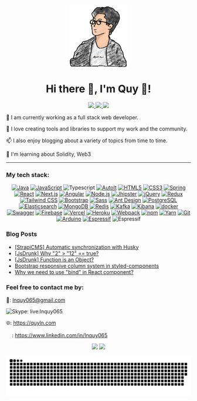 
<p align="center">
  
  <div  align="center">
   <a target="_blank" href="https://quyln.com">
   <img width="160px" src="https://raw.githubusercontent.com/lnquy065/lnquy065/main/ql-bg.png" />
   </a>
  </div>
 
</p>

<p align="center">
  <h1 align="center">Hi there 👋, I'm Quy 🤘!</h1>
  
  <p align="center">
  
   <a target="_blank" href="https://www.npmjs.com/~lnquy065">
    <img  src="https://img.shields.io/badge/NPM-0A0A0A.svg?style=for-the-badge&logo=npm&logoColor=white" />
   </a>
   
   <a target="_blank" href="https://quyln.com">
    <img  src="https://img.shields.io/badge/Blog-0A0A0A?style=for-the-badge&logo=vercel" />
   </a>
   
   <a target="_blank" href="https://dev.to/lnquy065">
    <img  src="https://img.shields.io/badge/dev.to-0A0A0A?style=for-the-badge&logo=dev.to&logoColor=white" />
   </a>
 
</p>
</p>



🔭 I am currently working as a full stack web developer.

🌱 I love creating tools and libraries to support my work and the community.

📫 I also enjoy blogging about a variety of topics from time to time.

🔬 I'm learning about Solidity, Web3

---

### My tech stack:
<div align="center">
<a href="https://www.java.com/" title="Java"><img src="https://raw.githubusercontent.com/get-icon/geticon/master/icons/java.svg" alt="Java" width="32px" height="32px"></a>
<a href="https://developer.mozilla.org/en-US/docs/Web/JavaScript" title="JavaScript"><img src="https://github.com/get-icon/geticon/raw/master/icons/javascript.svg" alt="JavaScript" width="32px" height="32px"></a>
<a  title="TypeScript"><img src="https://github.com/get-icon/geticon/raw/master/icons/typescript-icon.svg" alt="Typescript" width="32px" height="32px"></a>
<a href="https://www.autoitscript.com/" title="AutoIt"><img src="https://github.com/get-icon/geticon/raw/master/icons/autoit.svg" alt="AutoIt" width="32px" height="32px"></a>
<a href="https://www.w3.org/TR/html5/" title="HTML5"><img src="https://github.com/get-icon/geticon/raw/master/icons/html-5.svg" alt="HTML5" width="32px" height="32px"></a>
<a href="https://www.w3.org/TR/CSS/" title="CSS3"><img src="https://github.com/get-icon/geticon/raw/master/icons/css-3.svg" alt="CSS3" width="32px" height="32px"></a>
<a href="https://spring.io/" title="Spring"><img src="https://github.com/get-icon/geticon/raw/master/icons/spring.svg" alt="Spring" width="32px" height="32px"></a>
<a href="https://reactjs.org/" title="React"><img src="https://github.com/get-icon/geticon/raw/master/icons/react.svg" alt="React" width="32px" height="32px"></a>
<a href="https://nextjs.org/" title="Next.js"><img src="https://github.com/get-icon/geticon/raw/master/icons/nextjs-icon.svg" alt="Next.js" width="32px" height="32px"></a>
<a href="https://angular.io/" title="Angular"><img src="https://github.com/get-icon/geticon/raw/master/icons/angular-icon.svg" alt="Angular" width="32px" height="32px"></a>
<a href="https://nodejs.org/" title="Node.js"><img src="https://github.com/get-icon/geticon/raw/master/icons/nodejs-icon.svg" alt="Node.js" width="32px" height="32px"></a>
<a href="https://jhipster.github.io/" title="Jhipster"><img src="https://github.com/get-icon/geticon/raw/master/icons/jhipster.svg" alt="Jhipster" width="32px" height="32px"></a>
<a href="https://jquery.com/" title="jQuery"><img src="https://github.com/get-icon/geticon/raw/master/icons/jquery-icon.svg" alt="jQuery" width="32px" height="32px"></a>
<a href="https://redux.js.org/" title="Redux"><img src="https://github.com/get-icon/geticon/raw/master/icons/redux.svg" alt="Redux" width="32px" height="32px"></a>
<a href="https://tailwindcss.com/" title="Tailwind CSS"><img src="https://github.com/get-icon/geticon/raw/master/icons/tailwindcss-icon.svg" alt="Tailwind CSS" width="32px" height="32px"></a>
<a href="https://getbootstrap.com/" title="Bootstrap"><img src="https://github.com/get-icon/geticon/raw/master/icons/bootstrap.svg" alt="Bootstrap" width="32px" height="32px"></a>
<a href="https://sass-lang.com/" title="Sass"><img src="https://github.com/get-icon/geticon/raw/master/icons/sass.svg" alt="Sass" width="32px" height="32px"></a>
<a href="https://ant.design/" title="Ant Design"><img src="https://github.com/get-icon/geticon/raw/master/icons/ant-design.svg" alt="Ant Design" width="32px" height="32px"></a>
<a href="https://www.postgresql.org/" title="PostgreSQL"><img src="https://github.com/get-icon/geticon/raw/master/icons/postgresql.svg" alt="PostgreSQL" width="32px" height="32px"></a>
<a href="https://www.elastic.co/products/elasticsearch" title="Elasticsearch"><img src="https://github.com/get-icon/geticon/raw/master/icons/elasticsearch.svg" alt="Elasticsearch" width="32px" height="32px"></a>
<a href="https://www.mongodb.org/" title="MongoDB"><img src="https://github.com/get-icon/geticon/raw/master/icons/mongodb-icon.svg" alt="MongoDB" width="32px" height="32px"></a>
<a href="https://redis.io/" title="Redis"><img src="https://github.com/get-icon/geticon/raw/master/icons/redis.svg" alt="Redis" width="32px" height="32px"></a>
<a href="https://kafka.apache.org/" title="Kafka"><img src="https://github.com/get-icon/geticon/raw/master/icons/kafka-icon.svg" alt="Kafka" width="32px" height="32px"></a>
<a href="https://www.elastic.co/products/kibana" title="Kibana"><img src="https://github.com/get-icon/geticon/raw/master/icons/kibana.svg" alt="Kibana" width="32px" height="32px"></a>
<a href="https://www.docker.com/" title="docker"><img src="https://github.com/get-icon/geticon/raw/master/icons/docker-icon.svg" alt="docker" width="32px" height="32px"></a>
<a href="https://swagger.io/" title="Swagger"><img src="https://github.com/get-icon/geticon/raw/master/icons/swagger.svg" alt="Swagger" width="32px" height="32px"></a>
<a href="https://www.firebase.com/" title="Firebase"><img src="https://github.com/get-icon/geticon/raw/master/icons/firebase.svg" alt="Firebase" width="32px" height="32px"></a>
<a href="https://vercel.com/" title="Vercel"><img src="https://github.com/get-icon/geticon/raw/master/icons/vercel.svg" alt="Vercel" width="32px" height="32px"></a>
<a href="https://www.heroku.com/" title="Heroku"><img src="https://github.com/get-icon/geticon/raw/master/icons/heroku-icon.svg" alt="Heroku" width="32px" height="32px"></a>
<a href="https://webpack.js.org/" title="Webpack"><img src="https://webpack.js.org/icon-square-small.85ba630cf0c5f29ae3e3.svg" alt="Webpack" width="32px" height="32px"></a>
<a href="https://www.npmjs.com/" title="npm"><img src="https://github.com/get-icon/geticon/raw/master/icons/npm.svg" alt="npm" width="32px" height="32px"></a>
<a href="https://yarnpkg.com/" title="Yarn"><img src="https://github.com/get-icon/geticon/raw/master/icons/yarn.svg" alt="Yarn" width="32px" height="32px"></a>
<a href="https://git-scm.com/" title="Git"><img src="https://github.com/get-icon/geticon/raw/master/icons/git-icon.svg" alt="Git" width="32px" height="32px"></a>
<a href="https://www.arduino.cc/" title="Arduino"><img src="https://github.com/get-icon/geticon/raw/master/icons/arduino.svg" alt="Arduino" width="32px" height="32px"></a>
<a href="https://www.espressif.com/" title="Espressif"><img src="https://seeklogo.com/images/E/espressif-systems-logo-1350B9E771-seeklogo.com.png" alt="Espressif" width="32px" height="32px"></a>
<a title="Jira"><img src="https://raw.githubusercontent.com/get-icon/geticon/master/icons/jira.svg" alt="Espressif" width="32px" height="32px"></a>
</div>

### Blog Posts
<!--START_SECTION:feed-->
- [[StrapiCMS] Automatic synchronization with Husky](https:&#x2F;&#x2F;quyln.com&#x2F;article&#x2F;strapicms-automatic-synchronization-with-husky-toxlqh)
- [[JsDrunk] Why &quot;2&quot; &gt; &quot;12&quot; &#x3D;&#x3D; true?](https:&#x2F;&#x2F;quyln.com&#x2F;article&#x2F;jsdrunk-why-2--12--true-4e2djj)
- [[JsDrunk] Function is an Object?](https:&#x2F;&#x2F;quyln.com&#x2F;article&#x2F;function-is-an-object-50lxkg)
- [Bootstrap responsive column system in styled-components](https:&#x2F;&#x2F;quyln.com&#x2F;article&#x2F;bootstrap-responsive-column-system-in-styled-components-v1lcf3)
- [Why we need to use &quot;bind&quot; in React component?](https:&#x2F;&#x2F;quyln.com&#x2F;article&#x2F;why-we-need-to-use-bind-in-react-component-ubw35)
<!--END_SECTION:feed-->

### Feel free to contact me by:

📧: lnquy065@gmail.com

<img src="https://upload.wikimedia.org/wikipedia/commons/thumb/6/60/Skype_logo_%282019%E2%80%93present%29.svg/330px-Skype_logo_%282019%E2%80%93present%29.svg.png" alt="Skype" width="16px" height="16px">: live:lnquy065

🌐: https://quyln.com

<img src="https://img.icons8.com/color/344/linkedin-circled--v1.png" width="16px" height="16px">: https://www.linkedin.com/in/lnquy065

<p align="center">
  <img height="165px" src="https://github-readme-stats.vercel.app/api?username=lnquy065&show_icons=true">
  <img src="https://github-readme-stats.vercel.app/api/top-langs/?username=lnquy065&layout=compact&hide_border=true" />
</p>

<p align="center">
  <img src="https://raw.githubusercontent.com/lnquy065/lnquy065/output/github-snake.svg"/>
</p>

